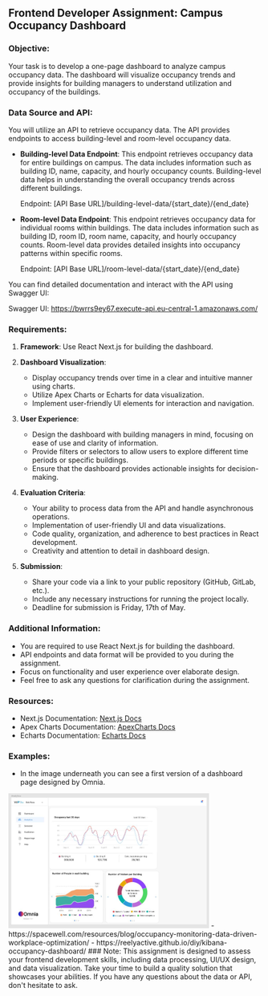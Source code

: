 ## Frontend Developer Assignment: Campus Occupancy Dashboard

### Objective:
Your task is to develop a one-page dashboard to analyze campus occupancy data. The dashboard will visualize occupancy trends and provide insights for building managers to understand utilization and occupancy of the buildings.

### Data Source and API:
You will utilize an API to retrieve occupancy data. The API provides endpoints to access building-level and room-level occupancy data. 

- **Building-level Data Endpoint**: This endpoint retrieves occupancy data for entire buildings on campus. The data includes information such as building ID, name, capacity, and hourly occupancy counts. Building-level data helps in understanding the overall occupancy trends across different buildings.

  Endpoint: [API Base URL]/building-level-data/{start_date}/{end_date}

- **Room-level Data Endpoint**: This endpoint retrieves occupancy data for individual rooms within buildings. The data includes information such as building ID, room ID, room name, capacity, and hourly occupancy counts. Room-level data provides detailed insights into occupancy patterns within specific rooms.

  Endpoint: [API Base URL]/room-level-data/{start_date}/{end_date}

You can find detailed documentation and interact with the API using Swagger UI:

Swagger UI: https://bwrrs9ey67.execute-api.eu-central-1.amazonaws.com/

### Requirements:

1. **Framework**: Use React Next.js for building the dashboard.

2. **Dashboard Visualization**:
   - Display occupancy trends over time in a clear and intuitive manner using charts.
   - Utilize Apex Charts or Echarts for data visualization.
   - Implement user-friendly UI elements for interaction and navigation.

3. **User Experience**:
   - Design the dashboard with building managers in mind, focusing on ease of use and clarity of information.
   - Provide filters or selectors to allow users to explore different time periods or specific buildings.
   - Ensure that the dashboard provides actionable insights for decision-making.

4. **Evaluation Criteria**:
   - Your ability to process data from the API and handle asynchronous operations.
   - Implementation of user-friendly UI and data visualizations.
   - Code quality, organization, and adherence to best practices in React development.
   - Creativity and attention to detail in dashboard design.

5. **Submission**:
   - Share your code via a link to your public repository (GitHub, GitLab, etc.).
   - Include any necessary instructions for running the project locally.
   - Deadline for submission is Friday, 17th of May.

### Additional Information:
- You are required to use React Next.js for building the dashboard.
- API endpoints and data format will be provided to you during the assignment.
- Focus on functionality and user experience over elaborate design.
- Feel free to ask any questions for clarification during the assignment.

### Resources:
- Next.js Documentation: [Next.js Docs](https://nextjs.org/docs/getting-started)
- Apex Charts Documentation: [ApexCharts Docs](https://apexcharts.com/docs/react-charts/)
- Echarts Documentation: [Echarts Docs](https://echarts.apache.org/en/index.html)


### Examples:
- In the image underneath you can see a first version of a dashboard page designed by Omnia.
<img src="static/exampledash.jpg" alt="example dashboard" width="400"/>
- https://spacewell.com/resources/blog/occupancy-monitoring-data-driven-workplace-optimization/
- https://reelyactive.github.io/diy/kibana-occupancy-dashboard/
### Note:
This assignment is designed to assess your frontend development skills, including data processing, UI/UX design, and data visualization. Take your time to build a quality solution that showcases your abilities. If you have any questions about the data or API, don't hesitate to ask.